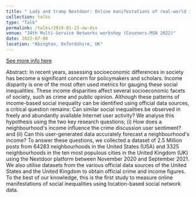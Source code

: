 ```yaml
---
title: " Lady and tramp Nextdoor: Online manifestations of real-world inequalities"
collection: talks
type: "Talk"
permalink: /talks/2019-01-23-uw-dss
venue: "34th Multi-Service Networks workshop (Coseners-MSN 2022)"
date: 2022-07-08
location: "Abington, Oxfordshire, UK"
---
```

[See more info here](https://coseners.net/wp-content/uploads/2022/07/cosners_waleed_iqbal_2022_final.pdf)

Abstract: In recent years, assessing socioeconomic differences in society has become a significant concern for policymakers and scholars. Income disparity is one of the most often used metrics for gauging these social inequalities. These income disparities affect several socioeconomic facets of society, such as crime and public opinion. Although these patterns of income-based social inequality can be identified using official data sources, a critical question remains: Can similar social inequalities be observed in freely and abundantly available Internet user activity? We analyse this hypothesis using the two key research questions; (i) How does a neighbourhood's income influence the crime discussion user sentiment? and (ii) Can this user-generated data accurately forecast a neighbourhood's income? To answer these questions, we collected a dataset of 2.5 Million posts from 64283 neighbourhoods in the United States (USA) and 3325 neighbourhoods in the ten most populous cities in the United Kingdom (UK) using the Nextdoor platform between November 2020 and September 2021. We also utilise datasets from the various official data sources of the United States and the United Kingdom to obtain official crime and income figures. To the best of our knowledge, this is the first study to measure online manifestations of social inequalities using location-based social network data.
